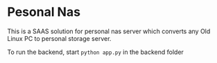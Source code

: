 # Pesonal Nas

This is a SAAS solution for personal nas server which converts any Old Linux PC to personal storage server.

To run the backend, start `python app.py` in the backend folder
